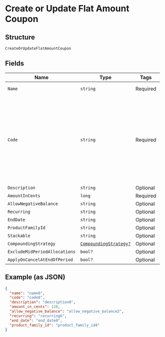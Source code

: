 
# Create or Update Flat Amount Coupon

## Structure

`CreateOrUpdateFlatAmountCoupon`

## Fields

| Name | Type | Tags | Description |
|  --- | --- | --- | --- |
| `Name` | `string` | Required | the name of the coupon |
| `Code` | `string` | Required | may contain uppercase alphanumeric characters and these special characters (which allow for email addresses to be used): “%”, “@”, “+”, “-”, “_”, and “.” |
| `Description` | `string` | Optional | - |
| `AmountInCents` | `long` | Required | - |
| `AllowNegativeBalance` | `string` | Optional | - |
| `Recurring` | `string` | Optional | - |
| `EndDate` | `string` | Optional | - |
| `ProductFamilyId` | `string` | Optional | - |
| `Stackable` | `string` | Optional | - |
| `CompoundingStrategy` | [`CompoundingStrategy?`](../../doc/models/compounding-strategy.md) | Optional | - |
| `ExcludeMidPeriodAllocations` | `bool?` | Optional | - |
| `ApplyOnCancelAtEndOfPeriod` | `bool?` | Optional | - |

## Example (as JSON)

```json
{
  "name": "name0",
  "code": "code8",
  "description": "description0",
  "amount_in_cents": 120,
  "allow_negative_balance": "allow_negative_balance2",
  "recurring": "recurring6",
  "end_date": "end_date0",
  "product_family_id": "product_family_id4"
}
```

